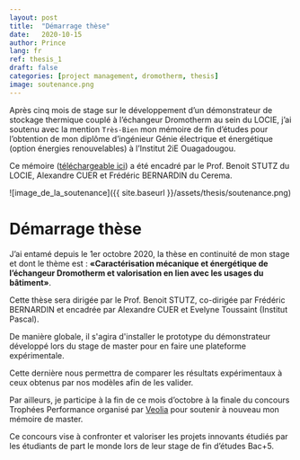 ```yaml
---
layout: post
title:  "Démarrage thèse"
date:   2020-10-15
author: Prince
lang: fr
ref: thesis_1
draft: false
categories: [project management, dromotherm, thesis]
image: soutenance.png
---
```


Après cinq mois de stage sur le développement d’un démonstrateur de stockage thermique couplé à l’échangeur Dromotherm au sein du LOCIE, j’ai soutenu avec la mention `Très-Bien` mon mémoire de fin d’études pour l’obtention de mon diplôme d’ingénieur Génie électrique et énergétique (option énergies renouvelables) à l’Institut 2iE Ouagadougou. 

Ce mémoire ([téléchargeable ici](/assets/downloads/fr/Mémoire_SEVI_Prince_corrigé.pdf)) a été encadré par le Prof. Benoit STUTZ du LOCIE, Alexandre CUER et Frédéric BERNARDIN du Cerema.

![image_de_la_soutenance]({{ site.baseurl }}/assets/thesis/soutenance.png)

# Démarrage thèse

J’ai entamé depuis le 1er octobre 2020, la thèse en continuité de mon stage et dont le thème est : 
**«Caractérisation mécanique et énergétique de l’échangeur Dromotherm et valorisation en lien avec les usages du bâtiment»**.

Cette thèse sera dirigée par le Prof. Benoit STUTZ, co-dirigée par Frédéric BERNARDIN et encadrée par Alexandre CUER et Evelyne Toussaint (Institut Pascal).

De manière globale, il s'agira d'installer le prototype du démonstrateur développé lors du stage de master pour en faire une plateforme expérimentale.

Cette dernière nous permettra de comparer les résultats expérimentaux à ceux obtenus par nos modèles afin de les valider.

Par ailleurs, je participe à la fin de ce mois d’octobre à la finale du concours Trophées Performance organisé par [Veolia](https://www.veolia.com/fr/carrieres/faire-carriere/concours-trophees-performance) pour soutenir à nouveau mon mémoire de master.

Ce concours vise à confronter et valoriser les projets innovants étudiés par les étudiants de part le monde lors de leur stage de fin d’études Bac+5. 
